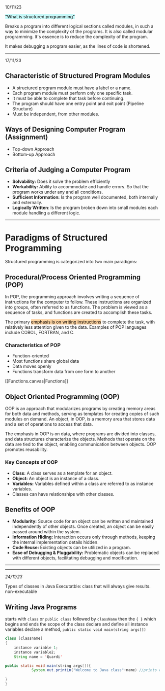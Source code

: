 10/11/23

<mark style="background: #ABF7F7A6;"> "What is structured programming"</mark>


Breaks a program into different logical sections called modules, in such a way to minimize the complexity of the programs. It is also called modular programming. It's essence is to reduce the complexity of the program.

It makes debugging a program easier, as the lines of code is shortened. 

---
17/11/23
## Characteristic of Structured Program Modules
- A structured program module must have a label or a name.
- Each program module must perform only one specific task.
- It must be able to complete that task before continuing.
- The program should have one entry point and exit point  (Pipeline Structure)
- Must be independent, from other modules. 

## Ways of Designing Computer Program (Assignment)
- Top-down Approach
- Bottom-up Approach 

## Criteria of Judging a Computer Program
- **Solvability:** Does it solve the problem efficiently 
- **Workability:** Ability to accommodate and handle errors. So that the program works under any and all conditions. 
- **Sufficient Information:** Is the program well documented, both internally and externally. 
- **Logically Written**: Is the program broken down into small modules each module handling a different logic. 


---
# Paradigms of Structured Programming

Structured programming is categorized into two main paradigms:

## Procedural/Process Oriented Programming (POP)
In POP, the programming approach involves writing a sequence of instructions for the computer to follow. These instructions are organized into groups, often referred to as functions. The problem is viewed as a sequence of tasks, and functions are created to accomplish these tasks.

The primary <mark style="background: #FFB86CA6;">emphasis is on writing instructions</mark> to complete the task, with relatively less attention given to the data. Examples of POP languages include COBOL, FORTRAN, and C.

### Characteristics of POP
- Function-oriented
- Most functions share global data
- Data moves openly
- Functions transform data from one form to another

[[Functions.canvas|Functions]]

## Object Oriented Programming (OOP)
OOP is an approach that modularizes programs by creating memory areas for both data and methods, serving as templates for creating copies of such modules on demand. An object, in OOP, is a memory area that stores data and a set of operations to access that data.

The emphasis in OOP is on data, where programs are divided into classes, and data structures characterize the objects. Methods that operate on the data are tied to the object, enabling communication between objects. OOP promotes reusability.

### Key Concepts of OOP

- **Class:** A class serves as a template for an object.
- **Object:** An object is an instance of a class.
- **Variables:** Variables defined within a class are referred to as instance variables.
- Classes can have relationships with other classes.

## Benefits of OOP

- **Modularity:** Source code for an object can be written and maintained independently of other objects. Once created, an object can be easily passed around within the system.
- **Information Hiding:** Interaction occurs only through methods, keeping the internal implementation details hidden.
- **Code Reuse:** Existing objects can be utilized in a program.
- **Ease of Debugging & Pluggability:** Problematic objects can be replaced with different objects, facilitating debugging and modification.

---


---
*24/11/23*

Types of classes in Java
Executatble: class that will always give results. 
non-executable
## Writing Java Programs

starts with `class` or `public class` followed by `className`
then the `{ }` which begins and ends the scope of the class
declare and define all instance variables
declare a method, `public static void main(string args[])`

```Java
class [classname]
{
	instance variable 1;
	instance variable2;
	String name = 'Quardi' 

public static void main(string args[]){
			System.out.printLn("Welcome to Java class"+name) //prints on newline
					
}
}
```